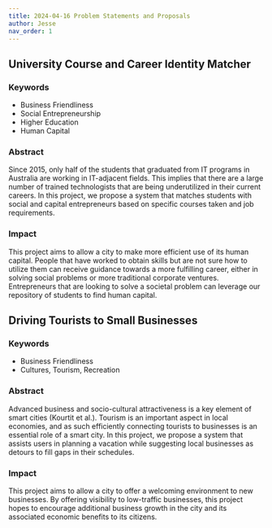 ```yaml
---
title: 2024-04-16 Problem Statements and Proposals
author: Jesse
nav_order: 1
---
```


## University Course and Career Identity Matcher

### Keywords

- Business Friendliness
- Social Entrepreneurship
- Higher Education
- Human Capital

### Abstract

Since 2015, only half of the students that graduated from IT programs in Australia are working in IT-adjacent fields. This implies that there are a large number of trained technologists that are being underutilized in their current careers. In this project, we propose a system that matches students with social and capital entrepreneurs based on specific courses taken and job requirements.

### Impact

This project aims to allow a city to make more efficient use of its human capital. People that have worked to obtain skills but are not sure how to utilize them can receive guidance towards a more fulfilling career, either in solving social problems or more traditional corporate ventures. Entrepreneurs that are looking to solve a societal problem can leverage our repository of students to find human capital.

## Driving Tourists to Small Businesses

### Keywords

- Business Friendliness
- Cultures, Tourism, Recreation

### Abstract

Advanced business and socio-cultural attractiveness is a key element of smart cities (Kourtit et al.). Tourism is an important aspect in local economies, and as such efficiently connecting tourists to businesses is an essential role of a smart city. In this project, we propose a system that assists users in planning a vacation while suggesting local businesses as detours to fill gaps in their schedules.

### Impact

This project aims to allow a city to offer a welcoming environment to new businesses. By offering visibility to low-traffic businesses, this project hopes to encourage additional business growth in the city and its associated economic benefits to its citizens.
